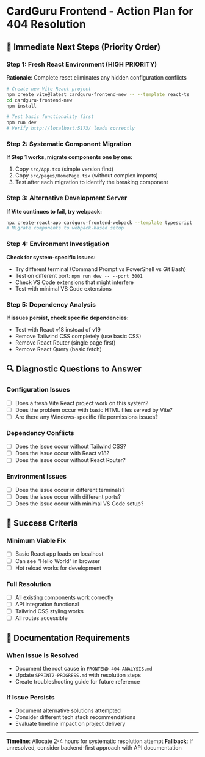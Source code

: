 # CardGuru Frontend - Action Plan for 404 Resolution

## 🎯 Immediate Next Steps (Priority Order)

### Step 1: Fresh React Environment (HIGH PRIORITY)
**Rationale**: Complete reset eliminates any hidden configuration conflicts
```bash
# Create new Vite React project
npm create vite@latest cardguru-frontend-new -- --template react-ts
cd cardguru-frontend-new
npm install

# Test basic functionality first
npm run dev
# Verify http://localhost:5173/ loads correctly
```

### Step 2: Systematic Component Migration
**If Step 1 works, migrate components one by one:**
1. Copy `src/App.tsx` (simple version first)
2. Copy `src/pages/HomePage.tsx` (without complex imports)
3. Test after each migration to identify the breaking component

### Step 3: Alternative Development Server
**If Vite continues to fail, try webpack:**
```bash
npx create-react-app cardguru-frontend-webpack --template typescript
# Migrate components to webpack-based setup
```

### Step 4: Environment Investigation
**Check for system-specific issues:**
- Try different terminal (Command Prompt vs PowerShell vs Git Bash)
- Test on different port: `npm run dev -- --port 3001`
- Check VS Code extensions that might interfere
- Test with minimal VS Code extensions

### Step 5: Dependency Analysis
**If issues persist, check specific dependencies:**
- Test with React v18 instead of v19
- Remove Tailwind CSS completely (use basic CSS)
- Remove React Router (single page first)
- Remove React Query (basic fetch)

## 🔍 Diagnostic Questions to Answer

### Configuration Issues
- [ ] Does a fresh Vite React project work on this system?
- [ ] Does the problem occur with basic HTML files served by Vite?
- [ ] Are there any Windows-specific file permissions issues?

### Dependency Conflicts
- [ ] Does the issue occur without Tailwind CSS?
- [ ] Does the issue occur with React v18?
- [ ] Does the issue occur without React Router?

### Environment Issues
- [ ] Does the issue occur in different terminals?
- [ ] Does the issue occur with different ports?
- [ ] Does the issue occur with minimal VS Code setup?

## 🎯 Success Criteria

### Minimum Viable Fix
- [ ] Basic React app loads on localhost
- [ ] Can see "Hello World" in browser
- [ ] Hot reload works for development

### Full Resolution
- [ ] All existing components work correctly
- [ ] API integration functional
- [ ] Tailwind CSS styling works
- [ ] All routes accessible

## 📝 Documentation Requirements

### When Issue is Resolved
- Document the root cause in `FRONTEND-404-ANALYSIS.md`
- Update `SPRINT2-PROGRESS.md` with resolution steps
- Create troubleshooting guide for future reference

### If Issue Persists
- Document alternative solutions attempted
- Consider different tech stack recommendations
- Evaluate timeline impact on project delivery

---
**Timeline**: Allocate 2-4 hours for systematic resolution attempt
**Fallback**: If unresolved, consider backend-first approach with API documentation
